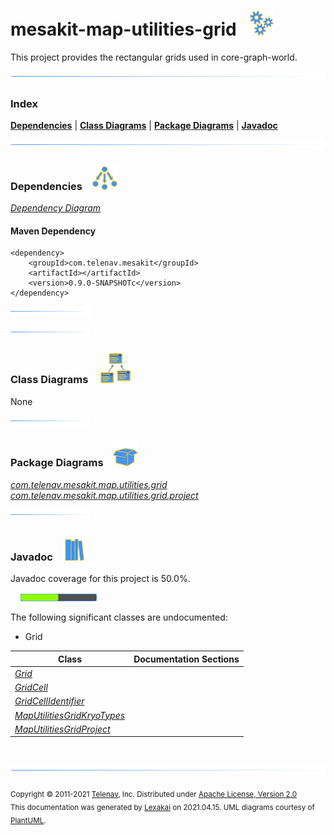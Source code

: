 # mesakit-map-utilities-grid &nbsp;&nbsp;![](documentation/images/gears-40.png)

This project provides the rectangular grids used in core-graph-world.

![](documentation/images/horizontal-line.png)

### Index



[**Dependencies**](#dependencies) | [**Class Diagrams**](#class-diagrams) | [**Package Diagrams**](#package-diagrams) | [**Javadoc**](#javadoc)

![](documentation/images/horizontal-line.png)

### Dependencies <a name="dependencies"></a> &nbsp;&nbsp; ![](documentation/images/dependencies-40.png)

[*Dependency Diagram*](documentation/diagrams/dependencies.svg)

#### Maven Dependency

    <dependency>
        <groupId>com.telenav.mesakit</groupId>
        <artifactId></artifactId>
        <version>0.9.0-SNAPSHOTc</version>
    </dependency>

![](documentation/images/short-horizontal-line.png)

[//]: # (start-user-text)



[//]: # (end-user-text)

![](documentation/images/short-horizontal-line.png)

### Class Diagrams <a name="class-diagrams"></a> &nbsp; &nbsp; ![](documentation/images/diagram-48.png)

None

![](documentation/images/short-horizontal-line.png)

### Package Diagrams <a name="package-diagrams"></a> &nbsp;&nbsp; ![](documentation/images/box-40.png)

[*com.telenav.mesakit.map.utilities.grid*](documentation/diagrams/com.telenav.mesakit.map.utilities.grid.svg)  
[*com.telenav.mesakit.map.utilities.grid.project*](documentation/diagrams/com.telenav.mesakit.map.utilities.grid.project.svg)  

![](documentation/images/short-horizontal-line.png)

### Javadoc <a name="javadoc"></a> &nbsp;&nbsp; ![](documentation/images/books-40.png)

Javadoc coverage for this project is 50.0%.  
  
&nbsp; &nbsp;  ![](documentation/images/meter-50-12.png)

The following significant classes are undocumented:  

- Grid

| Class | Documentation Sections |
|---|---|
| [*Grid*](https://telenav.github.io/mesakit-data/javadoc/mesakit.map.utilities.grid/com/telenav/mesakit/map/utilities/grid/Grid.html) |  |  
| [*GridCell*](https://telenav.github.io/mesakit-data/javadoc/mesakit.map.utilities.grid/com/telenav/mesakit/map/utilities/grid/GridCell.html) |  |  
| [*GridCellIdentifier*](https://telenav.github.io/mesakit-data/javadoc/mesakit.map.utilities.grid/com/telenav/mesakit/map/utilities/grid/GridCellIdentifier.html) |  |  
| [*MapUtilitiesGridKryoTypes*](https://telenav.github.io/mesakit-data/javadoc/mesakit.map.utilities.grid/com/telenav/mesakit/map/utilities/grid/project/MapUtilitiesGridKryoTypes.html) |  |  
| [*MapUtilitiesGridProject*](https://telenav.github.io/mesakit-data/javadoc/mesakit.map.utilities.grid/com/telenav/mesakit/map/utilities/grid/project/MapUtilitiesGridProject.html) |  |  

[//]: # (start-user-text)



[//]: # (end-user-text)

<br/>

![](documentation/images/horizontal-line.png)

<sub>Copyright &#169; 2011-2021 [Telenav](http://telenav.com), Inc. Distributed under [Apache License, Version 2.0](LICENSE)</sub>  
<sub>This documentation was generated by [Lexakai](https://github.com/Telenav/lexakai) on 2021.04.15. UML diagrams courtesy
of [PlantUML](http://plantuml.com).</sub>

